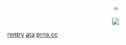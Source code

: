 <p align="center">  
✧
<p align="center">
  <img src="https://spotify-github-profile.kittinanx.com/api/view?uid=9r6mlil2k8one0fmfqz8pnh3i&cover_image=true&theme=novatorem&show_offline=false&background_color=121212&interchange=false&bar_color=f2f2f2&bar_color_cover=false)](https://github.com/kittinan/spotify-github-profile" />
</p>

  

<p align="center">
   
[rentry](https://rentry.co/monsterhunterwiids) 
[ata](https://pinksm.atabook.org/)
[prns.cc](https://pronouns.cc/@nargacuga)

</p>  
